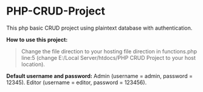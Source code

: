 # PHP-CRUD-Project
This php basic CRUD project using plaintext database with authentication.

**How to use this project:**
> Change the file direction to your hosting file direction in functions.php line:5 (change E:/Local Server/htdocs/PHP CRUD Project to your host location).


**Default username and password:**
Admin (username = admin, password = 12345).
Editor (username = editor, password = 123456).
